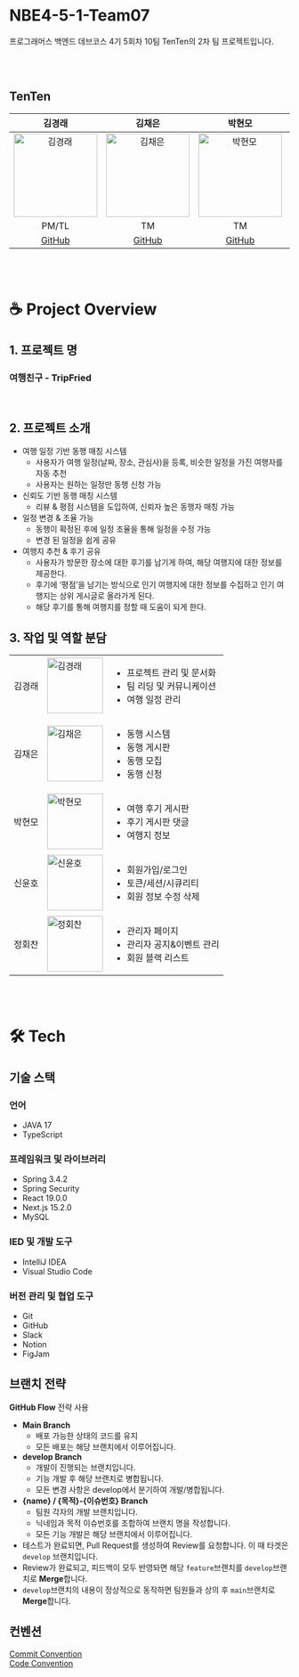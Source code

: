 # NBE4-5-1-Team07
프로그래머스 백엔드 데브코스 4기 5회차 10팀 TenTen의 2차 팀 프로젝트입니다.

<br/>
<br/>

## TenTen

|                                           김경래                                           |                                          김채은                                           |                                                        박현모                                                        |                                          신윤호                                           |                                                        정회찬                                                        
|:---------------------------------------------------------------------------------------:|:--------------------------------------------------------------------------------------:|:-----------------------------------------------------------------------------------------------------------------:|:--------------------------------------------------------------------------------------:|:-----------------------------------------------------------------------------------------------------------------:|
| <img src="https://avatars.githubusercontent.com/u/15260002?v=4" alt="김경래" width="150"> | <img src="https://avatars.githubusercontent.com/u/160405935?v=4" alt="김채은" width="150"> | <img src="https://avatars.githubusercontent.com/u/39055629?v=4" alt="박현모" width="150"> | <img src="https://avatars.githubusercontent.com/u/115200471?v=4" alt="신윤호" width="150"> | <img src="https://avatars.githubusercontent.com/u/154239980?v=4" alt="정회찬" width="150"> |
|                                         PM/TL                                         |                                           TM                                          |                                                        TM                                                         |                                           TM                                          |                                                       TM                                                         |
|                          [GitHub](https://github.com/godaos)                          |                         [GitHub](https://github.com/huipadyam)                          |                                        [GitHub](https://github.com/Emokido)                                        |                         [GitHub](https://github.com/messiteacher)                          |                                                    [GitHub](https://github.com/hoechanj)                                                     |

<br/>
<br/>

# ☕ Project Overview

## 1. 프로젝트 명
### 여행친구 - TripFried
<br/>

## 2. 프로젝트 소개
- 여행 일정 기반 동행 매칭 시스템
  - 사용자가 여행 일정(날짜, 장소, 관심사)을 등록, 비슷한 일정을 가진 여행자를 자동 추천
  - 사용자는 원하는 일정만 동행 신청 가능
- 신뢰도 기반 동행 매칭 시스템
    - 리뷰 & 평점 시스템을 도입하여, 신뢰자 높은 동행자 매칭 가능
- 일정 변경 & 조율 가능
    - 동행이 확정된 후에 일정 조율을 통해 일정을 수정 가능
    - 변경 된 일정을 쉽게 공유
- 여행지 추천 & 후기 공유
    - 사용자가 방문한 장소에 대한 후기를 남기게 하여, 해당 여행지에 대한 정보를 제공한다.
    - 후기에 ‘평점’을 남기는 방식으로 인기 여행지에 대한 정보를 수집하고 인기 여행지는 상위 게시글로 올라가게 된다.
    - 해당 후기를 통해 여행지를 정할 때 도움이 되게 한다.
 

## 3. 작업 및 역할 분담
   |     |                                                                                         |                                                                                                  |
   |-----|-----------------------------------------------------------------------------------------|--------------------------------------------------------------------------------------------------|
   | 김경래 | <img src="https://avatars.githubusercontent.com/u/15260002?v=4" alt="김경래" width="100"> | <ul><li>프로젝트 관리 및 문서화</li><li>팀 리딩 및 커뮤니케이션</li><li>여행 일정 관리</li></ul> |
   | 김채은 | <img src="https://avatars.githubusercontent.com/u/160405935?v=4" alt="김채은" width="100">  | <ul><li>동행 시스템</li><li>동행 게시판</li><li>동행 모집</li><li>동행 신청</li></ul>|
   | 박현모 | <img src="https://avatars.githubusercontent.com/u/39055629?v=4" alt="박현모" width="100"> | <ul><li>여행 후기 게시판</li><li>후기 게시판 댓글</li><li>여행지 정보</li></ul>|
   | 신윤호 | <img src="https://avatars.githubusercontent.com/u/115200471?v=4" alt="신윤호" width="100">  | <ul><li>회원가입/로그인</li><li>토큰/세션/시큐리티</li><li>회원 정보 수정 삭제</li></ul>|
   | 정회찬 | <img src="https://avatars.githubusercontent.com/u/154239980?v=4" alt="정회찬" width="100">  | <ul><li>관리자 페이지</li><li>관리자 공지&이벤트 관리</li><li>회원 블랙 리스트</li></ul> |

<br/>
<br/>

# 🛠️ Tech
## 기술 스택
### 언어
- JAVA 17
- TypeScript

### 프레임워크 및 라이브러리
 - Spring 3.4.2
 - Spring Security
 - React 19.0.0
 - Next.js 15.2.0
 - MySQL

### IED 및 개발 도구
- IntelliJ IDEA
- Visual Studio Code

### 버전 관리 및 협업 도구
- Git
- GitHub
- Slack
- Notion
- FigJam

## 브랜치 전략
**GitHub Flow** 전략 사용
- **Main Branch**
  - 배포 가능한 상태의 코드를 유지
  - 모든 배포는 해당 브랜치에서 이루어집니다.
- **develop Branch**
  - 개발이 진행되는 브랜치입니다.
  - 기능 개발 후 해당 브랜치로 병합됩니다.
  - 모든 변경 사항은 develop에서 분기하여 개발/병합됩니다.
- **{name} / {목적}-{이슈번호} Branch**
  - 팀원 각자의 개발 브랜치입니다.
  - 닉네임과 목적 이슈번호를 조합하여 브랜치 명을 작성합니다.
  - 모든 기능 개발은 해당 브랜치에서 이루어집니다.
- 테스트가 완료되면, Pull Request를 생성하여 Review를 요청합니다. 이 때 타겟은 ```develop``` 브랜치입니다.
- Review가 완료되고, 피드백이 모두 반영돠면 해당 ```feature```브랜치를 ```develop```브랜치로 **Merge**합니다.
- ```develop```브랜치의 내용이 정상적으로 동작하면 팀원들과 상의 후 ```main```브랜치로 **Merge**합니다.

## 컨벤션
[Commit Convention](https://github.com/prgrms-be-devcourse/NBE4-5-2-Team10/wiki/Code-Convention)
<br/>
[Code Convention](https://github.com/prgrms-be-devcourse/NBE4-5-2-Team10/wiki/Git-Commit-Convention)
